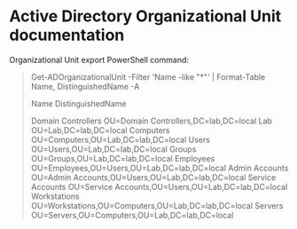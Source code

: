 # Active Directory Organizational Unit documentation

Organizational Unit export PowerShell command:

> Get-ADOrganizationalUnit -Filter 'Name -like "*"' | Format-Table Name, DistinguishedName -A
>
> Name               DistinguishedName
>              
> Domain Controllers OU=Domain Controllers,DC=lab,DC=local
> Lab                OU=Lab,DC=lab,DC=local
> Computers          OU=Computers,OU=Lab,DC=lab,DC=local
> Users              OU=Users,OU=Lab,DC=lab,DC=local
> Groups             OU=Groups,OU=Lab,DC=lab,DC=local
> Employees          OU=Employees,OU=Users,OU=Lab,DC=lab,DC=local
> Admin Accounts     OU=Admin Accounts,OU=Users,OU=Lab,DC=lab,DC=local
> Service Accounts   OU=Service Accounts,OU=Users,OU=Lab,DC=lab,DC=local
> Workstations       OU=Workstations,OU=Computers,OU=Lab,DC=lab,DC=local
> Servers            OU=Servers,OU=Computers,OU=Lab,DC=lab,DC=local
>



